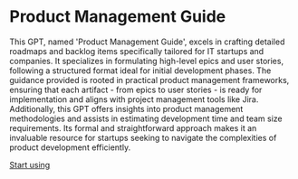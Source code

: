# Product Management Guide

This GPT, named 'Product Management Guide', excels in crafting detailed roadmaps and backlog items specifically tailored for IT startups and companies. It specializes in formulating high-level epics and user stories, following a structured format ideal for initial development phases. The guidance provided is rooted in practical product management frameworks, ensuring that each artifact - from epics to user stories - is ready for implementation and aligns with project management tools like Jira. Additionally, this GPT offers insights into product management methodologies and assists in estimating development time and team size requirements. Its formal and straightforward approach makes it an invaluable resource for startups seeking to navigate the complexities of product development efficiently.

[Start using](https://chat.openai.com/g/g-1KcsCFQLA)